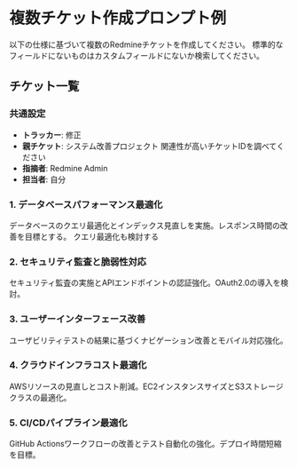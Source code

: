 # 複数チケット作成プロンプト例

以下の仕様に基づいて複数のRedmineチケットを作成してください。
標準的なフィールドにないものはカスタムフィールドにないか検索してください。

## チケット一覧

### 共通設定
- **トラッカー**: 修正
- **親チケット**: システム改善プロジェクト
  関連性が高いチケットIDを調べてください
- **指摘者**: Redmine Admin
- **担当者**: 自分

### 1. データベースパフォーマンス最適化
データベースのクエリ最適化とインデックス見直しを実施。レスポンス時間の改善を目標とする。
クエリ最適化も検討する

### 2. セキュリティ監査と脆弱性対応
セキュリティ監査の実施とAPIエンドポイントの認証強化。OAuth2.0の導入を検討。

### 3. ユーザーインターフェース改善
ユーザビリティテストの結果に基づくナビゲーション改善とモバイル対応強化。

### 4. クラウドインフラコスト最適化
AWSリソースの見直しとコスト削減。EC2インスタンスサイズとS3ストレージクラスの最適化。

### 5. CI/CDパイプライン最適化
GitHub Actionsワークフローの改善とテスト自動化の強化。デプロイ時間短縮を目標。